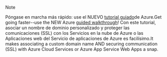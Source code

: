 
> [!NOTE]
> <span data-ttu-id="55a98-101">Póngase en marcha más rápido: use el NUEVO [tutorial guiado](http://support.microsoft.com/kb/2990804)de Azure.</span><span class="sxs-lookup"><span data-stu-id="55a98-101">Get going faster--use the NEW Azure [guided walkthrough](http://support.microsoft.com/kb/2990804)!</span></span>  <span data-ttu-id="55a98-102">Con este tutorial, asociar un nombre de dominio personalizado y proteger las comunicaciones (SSL) con los Servicios en la nube de Azure o las Aplicaciones web del Servicio de aplicaciones de Azure es facilísimo.</span><span class="sxs-lookup"><span data-stu-id="55a98-102">It makes associating a custom domain name AND securing communication (SSL) with Azure Cloud Services or Azure App Service Web Apps a snap.</span></span>
> 
> 


